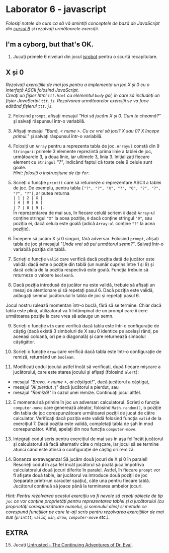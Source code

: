 # Laborator 6 - javascript

*Folosiți notele de curs ca să vă amintiți conceptele de bază de JavaScript din [cursul 6](https://cs.unibuc.ro/~cechirita/tw/c6) și rezolvați următoarele exerciții.*  

## I'm a cyborg, but that's OK. 

1. Jucați primele 6 niveluri din jocul [jsrobot](https://lab.reaal.me/jsrobot/) pentru o scurtă recapitulare.
 
## X și 0

*Rezolvați exercițiile de mai jos pentru a implementa un joc X și 0 cu o interfață ASCII folosind JavaScript.   
Creați un fișier html `ttt.html` cu elementul `body` gol, în care să includeți un fișier JavaScript `ttt.js`. Rezolvarea următoarelor exerciții se va face editând fișierul `ttt.js`.*

2. Folosind `prompt`, afișați mesajul *"Hai să jucăm X și 0. Cum te cheamă?"* și salvați răspunsul într-o variabilă.

3. Afișați mesajul *"Bună, < nume >. Cu ce vrei să joci? X sau 0? X începe primul."* și salvați răspunsul într-o variabilă. 

4. Folosiți un `Array` pentru a reprezenta tabla de joc. `Arrayul` constă din 9  `Stringuri`: primele 3 elemente reprezintă prima linie a tablei de joc, următoarele 3, a doua linie, iar ultimele 3, linia 3. Inițializați fiecare element cu `Stringul` *"?"*, indicând faptul că toate cele 9 celule sunt goale.  
*Hint: folosiți o instrucțiune de tip `for`.*

5. Scrieți o funcție `printtt` care să returneze o reprezentare ASCII a tablei de joc. De exemplu, pentru tabla `["?", "?", "X", "?", "0", "?", "?", "?", "?"]`, ar putea returna    
`| 1 | 2 | X |`  
`| 4 | 0 | 6 |`  
`| 7 | 8 | 9 |`.  
În reprezentarea de mai sus, în fiecare celulă scriem `X` dacă `Array`-ul conține stringul `"X"` la acea poziție, `0` dacă conține stringul `"0"`, sau poziția ei, dacă celula este goală (adică `Array-ul` conține `"?"` la acea poziție).    

6. Începem să jucăm X și 0 singuri, fără adversar. Folosind `prompt`, afișați tabla de joc și mesajul *"Unde vrei să pui următorul semn?"*. Salvați într-o variabilă poziția din tablă. 

7. Scrieți o funcție `valid` care verifică dacă poziția dată de jucător este validă: dacă este o poziție din tablă (un număr cuprins între 1 și 9) și dacă celula de la poziția respectivă este goală. Funcția trebuie să returneze o valoare `booleană`. 

8. Dacă poziția introdusă de jucător nu este validă, trebuie să afișați un mesaj de atenționare și să repetați pasul 6. Dacă poziția este validă, adăugați semnul jucătorului în tabla de joc și repetați pasul 6. 

Jocul nostru rulează momentan într-o buclă, fără să se termine. Chiar dacă tabla este plină, utilizatorul va fi întâmpinat de un prompt care îi cere următoarea poziție la care vrea să adauge un semn.

9.  Scrieți o funcție `win` care verifică dacă tabla este într-o configurație de câștig (dacă există 3 simboluri de X sau 0 identice pe același rând, pe aceeași coloană, ori pe o diagonală) și care returnează simbolul câștigător. 

10. Scrieți o funcție `draw` care verifică dacă tabla este într-o configurație de remiză, returnând un `boolean`. 

11. Modificați codul jocului astfel încât să verificați, după fiecare mișcare a jucătorului, care este starea jocului și afișați (folosind `alert`):
- mesajul *"Bravo, < nume >, ai câștigat!"*, dacă jucătorul a câștigat, 
- mesajul *"Ai pierdut :("* dacă jucătorul a pierdut, sau 
- mesajul *"Remiză!"* în cazul unei remize.
Continuați jocul altfel.

12. E momentul să primim în joc un adversar: calculatorul. Scrieți o funcție `computer-move` care generează aleator, folosind `Math.random()`, o poziție din tabla de joc corespunzătoare următoarei poziții de jucat de către calculator. Verificați dacă poziția este validă folosind funcția `valid` de la exercițiul 7. Dacă poziția este validă, completați tabla de șah în mod corespunzător. Altfel, apelați din nou funcția `computer-move`. 

13. Integrați codul scris pentru exercițiul de mai sus în așa fel încât jucătorul și calculatorul să facă alternativ câte o mișcare, iar jocul să se termine atunci când este atinsă o configurație de câștig ori remiză. 

14. Bonanza extravaganza! Să jucăm două jocuri de X și 0 în paralel!  
Rescrieți codul în așa fel încât jucătorul să poată juca împotriva calculatorului două jocuri diferite în paralel. Astfel, în fiecare `prompt` vor fi afișate două table, iar jucătorul va introduce două poziții de joc (separate printr-un caracter spațiu), câte una pentru fiecare tablă. Jucătorul continuă să joace până la terminarea ambelor jocuri. 

*Hint: Pentru rezolvarea acestui exercițiu va fi nevoie să creați  obiecte de tip `joc` ce vor conține proprietăți pentru reprezentarea  tablei și a jucătorului (cu proprietăți corespunzătoare numelui, și semnului ales) și metode ce corespund funcțiilor pe care le-ați scris pentru rezolvarea exercițiilor de mai sus (`printtt`, `valid`, `win`, `draw`, `computer-move` etc.).*        

## EXTRA

15. Jucați [Untrusted - The Continuing Adventures of Dr. Eval](https://alexnisnevich.github.io/untrusted/).
 

